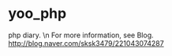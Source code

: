 # yoo_php
php diary. \n
For more information, see Blog.
http://blog.naver.com/sksk3479/221043074287
